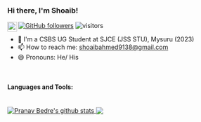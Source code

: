 ### Hi there, I'm Shoaib!
<a href="https://www.linkedin.com/in/shoaib-ahmed-s-990b301a9/">
  <img align="left" alt="Shoaib's Linkdein" width="22px" src="https://cdn.jsdelivr.net/npm/simple-icons@v3/icons/linkedin.svg" />
</a>

[![GitHub followers](https://img.shields.io/github/followers/shoaibahmed9138.svg?style=social&label=Follow)](https://github.com/shoaibahmed9138?tab=followers)
![visitors](https://visitor-badge.laobi.icu/badge?page_id=shoaibahmed9138.shoaibahmed9138)

- 🔭 I'm a CSBS UG Student at SJCE (JSS STU), Mysuru (2023)
- 📫 How to reach me: shoaibahmed9138@gmail.com
- 😄 Pronouns: He/ His

<br>

#### Languages and Tools:


<br>

<a href="https://github.com/shoaibahmed9138">
  <img align="center" src="https://github-readme-stats.vercel.app/api?username=shoaibahmed9138&include_all_commits=true&show_icons=true&theme=dark&line_height=27&count_private=true" alt="Pranav Bedre's github stats">
</a>

<a href="https://github.com/ghpranav">
  <img align="center" src="https://github-readme-stats.vercel.app/api/top-langs/?username=shoaibahmed9138&theme=dark&hide=makefile,C&layout=compact" />
</a>
